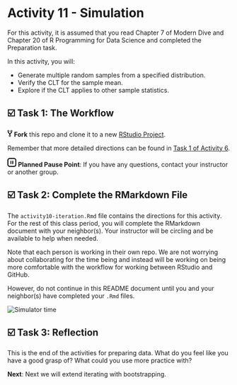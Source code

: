 Activity 11 - Simulation
================

For this activity, it is assumed that you read Chapter 7 of Modern Dive
and Chapter 20 of R Programming for Data Science and completed the
Preparation task.

In this activity, you will:

-   Generate multiple random samples from a specified distribution.
-   Verify the CLT for the sample mean.
-   Explore if the CLT applies to other sample statistics.

## ☑️ Task 1: The Workflow

![fork](README-img/fork-icon.png) **Fork** this repo and clone it to a
new [RStudio Project](https://rstudio.gvsu.edu/).

Remember that more detailed directions can be found in [Task 1 of
Activity
6](https://github.com/gvsu-sta518/activity06-pivoting#%EF%B8%8F-task-1-the-workflow).

<img src="README-img/noun_pause.png" alt="pause" width = "20"/>
<b>Planned Pause Point</b>: If you have any questions, contact your
instructor or another group.

## ☑️ Task 2: Complete the RMarkdown File

The `activity10-iteration.Rmd` file contains the directions for this
activity. For the rest of this class period, you will complete the
RMarkdown document with your neighbor(s). Your instructor will be
circling and be available to help when needed.

Note that each person is working in their own repo. We are not worrying
about collaborating for the time being and instead will be working on
being more comfortable with the workflow for working between RStudio and
GitHub.

However, do not continue in this README document until you and your
neighbor(s) have completed your `.Rmd` files.

![Simulator
time](https://media.giphy.com/media/kyQpZMHt2geHlaDJhF/giphy.gif)

## ☑️ Task 3: Reflection

This is the end of the activities for preparing data. What do you feel
like you have a good grasp of? What could you use more practice with?

**Next**: Next we will extend iterating with bootstrapping.
